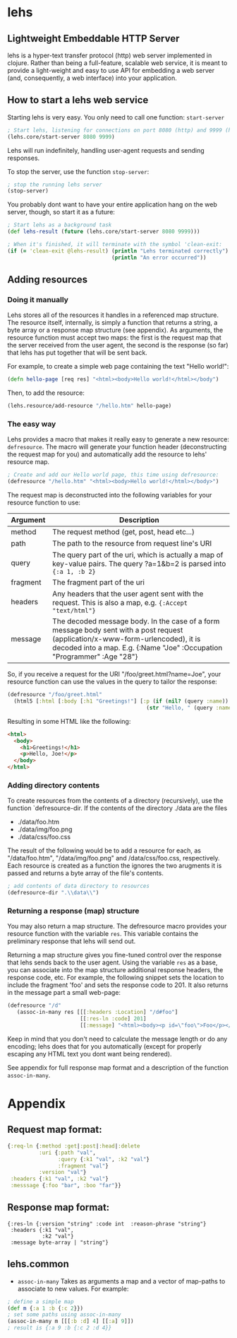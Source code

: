 # lehs

## Lightweight Embeddable HTTP Server

lehs is a hyper-text transfer protocol (http) web server implemented in clojure.  Rather than being a full-feature, scalable web service, it is meant to provide a light-weight and easy to use API for embedding a web server (and, consequently, a web interface) into your application.

## How to start a lehs web service

Starting lehs is very easy.  You only need to call one function: `start-server`

``` clojure
; Start lehs, listening for connections on port 8080 (http) and 9999 (https)
(lehs.core/start-server 8080 9999)
```

Lehs will run indefinitely, handling user-agent requests and sending responses.

To stop the server, use the function `stop-server`:

```clojure
; stop the running lehs server
(stop-server)
```

You probably dont want to have your entire application hang on the web server, though, so start it as a future:
```clojure
; Start lehs as a background task
(def lehs-result (future (lehs.core/start-server 8080 9999)))

; When it's finished, it will terminate with the symbol 'clean-exit:
(if (= 'clean-exit @lehs-result) (println "Lehs terminated correctly")
                                 (println "An error occurred"))
```

## Adding resources

### Doing it manually

Lehs stores all of the resources it handles in a referenced map structure.  The resource itself, internally, is simply a function that returns a string, a byte array or a response map structure (see appendix).  As arguments, the resource function must accept two maps: the first is the request map that the server received from the user agent, the second is the response (so far) that lehs has put together that will be sent back.

For example, to create a simple web page containing the text "Hello world!":
```clojure
(defn hello-page [req res] "<html><body>Hello world!</html></body")
```
Then, to add the resource:
```clojure
(lehs.resource/add-resource "/hello.htm" hello-page)
```

### The easy way

Lehs provides a macro that makes it really easy to generate a new resource: `defresource`.  The macro will generate your function header (deconstructing the request map for you) and automatically add the resource to lehs' resource map.

```clojure
; Create and add our Hello world page, this time using defresource:
(defresource "/hello.htm" "<html><body>Hello world!</html></body>")
```

The request map is deconstructed into the following variables for your resource function to use:

Argument | Description
-------- | -----------
method | The request method (get, post, head etc...)
path | The path to the resource from request line's URI
query | The query part of the uri, which is actually a map of key-value pairs.  The query ?a=1&b=2 is parsed into `{:a 1, :b 2}`
fragment | The fragment part of the uri
headers | Any headers that the user agent sent with the request.  This is also a map, e.g. `{:Accept "text/html"}`
message | The decoded message body.  In the case of a form message body sent with a post request (application/x-www-form-urlencoded), it is decoded into a map.  E.g. {:Name "Joe" :Occupation "Programmer" :Age "28"}

So, if you receive a request for the URI "/foo/greet.html?name=Joe", your resource function can use the values in the query to tailor the response:
```clojure
(defresource "/foo/greet.html"
  (html5 [:html [:body [:h1 "Greetings!"] [:p (if (nil? (query :name)) "Hello!")
                                            (str "Hello, " (query :name) "!")]]]))
```
Resulting in some HTML like the following:
```html
<html>
  <body>
    <h1>Greetings!</h1>
    <p>Hello, Joe!</p>
  </body>
</html>
```

### Adding directory contents

To create resources from the contents of a directory (recursively), use the function `defresource-dir.  If the contents of the directory ./data are the files

- ./data/foo.htm
- ./data/img/foo.png
- ./data/css/foo.css

The result of the following would be to add a resource for each, as "/data/foo.htm", "/data/img/foo.png" and /data/css/foo.css, respectively.  Each resource is created as a function the ignores the two arugments it is passed and returns a byte array of the file's contents.

```clojure
; add contents of data directory to resources
(defresource-dir ".\\data\\")
```

### Returning a response (map) structure

You may also return a map structure.  The defresource macro provides
your resource function with the variable `res`.  This variable
contains the preliminary response that lehs will send out.

Returning a map structure gives you fine-tuned control over the response that
lehs sends back to the user agent.  Using the variable `res` as a
base, you can associate into the map structure additional response
headers, the response code, etc.  For example, the following snippet sets
the location to include the fragment 'foo' and sets the response code
to 201.  It also returns in the message part a small web-page:

```clojure
(defresource "/d"
   (assoc-in-many res [[[:headers :Location] "/d#foo"]
                       [[:res-ln :code] 201]
                       [[:message] "<html><body><p id=\"foo\">Foo</p></body></html>"]]))
```

Keep in mind that you don't need to calculate the message length or do
any encoding; lehs does that for you automatically (except for
properly escaping any HTML text you dont want being rendered).

See appendix for full response map format and a description of the function `assoc-in-many`.

# Appendix

## Request map format:

```clojure
{:req-ln {:method :get|:post|:head|:delete
          :uri {:path "val",
                :query {:k1 "val", :k2 "val"}
                :fragment "val"}
          :version "val"}
 :headers {:k1 "val", :k2 "val"}
 :messsage {:foo "bar", :boo "far"}}
```

## Response map format:

```
{:res-ln {:version "string" :code int  :reason-phrase "string"}
 :headers {:k1 "val",
           :k2 "val"}
 :message byte-array | "string"}
```

## lehs.common

- `assoc-in-many` Takes as arguments a map and a vector of map-paths to associate to new values.  For example:
```clojure
; define a simple map
(def m {:a 1 :b {:c 2}})
; set some paths using assoc-in-many
(assoc-in-many m [[[:b :d] 4] [[:a] 9]])
; result is {:a 9 :b {:c 2 :d 4}}
```
